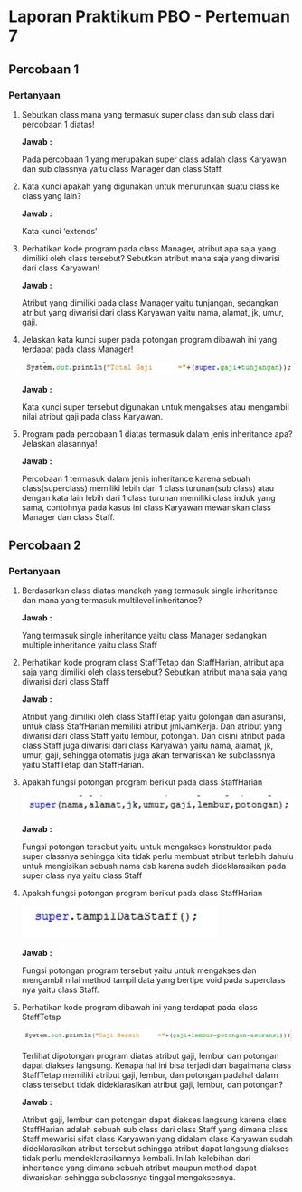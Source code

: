# Laporan Praktikum PBO - Pertemuan 7
## Percobaan 1
### Pertanyaan
1. Sebutkan class mana yang termasuk super class dan sub class dari percobaan 1 diatas!

    **Jawab :**

    Pada percobaan 1 yang merupakan super class adalah class Karyawan dan sub classnya yaitu class Manager dan class Staff. 

2. Kata kunci apakah yang digunakan untuk menurunkan suatu class ke class yang lain?

    **Jawab :**

    Kata kunci ‘extends’

3. Perhatikan kode program pada class Manager, atribut apa saja yang dimiliki oleh class
tersebut? Sebutkan atribut mana saja yang diwarisi dari class Karyawan!

    **Jawab :**

    Atribut yang dimiliki pada class Manager yaitu tunjangan, sedangkan atribut yang diwarisi dari class Karyawan yaitu nama, alamat, jk, umur, gaji.

4. Jelaskan kata kunci super pada potongan program dibawah ini yang terdapat pada class
Manager!


     ![](img/soalno4.jpg)


    **Jawab :**

    Kata kunci super tersebut digunakan untuk mengakses atau mengambil nilai atribut gaji pada class Karyawan.

5. Program pada percobaan 1 diatas termasuk dalam jenis inheritance apa? Jelaskan
alasannya!

    **Jawab :**

    Percobaan 1 termasuk dalam jenis inheritance karena sebuah class(superclass) memiliki lebih dari 1 class turunan(sub class) atau dengan kata lain lebih dari 1 class turunan memiliki class induk yang sama, contohnya pada kasus ini class Karyawan mewariskan class Manager dan class Staff.

## Percobaan 2
### Pertanyaan
1. Berdasarkan class diatas manakah yang termasuk single inheritance dan mana yang termasuk multilevel inheritance?

    **Jawab :**

    Yang termasuk single inheritance yaitu class Manager sedangkan multiple inheritance yaitu class Staff

2. Perhatikan kode program class StaffTetap dan StaffHarian, atribut apa saja yang dimiliki oleh class tersebut? Sebutkan atribut mana saja yang diwarisi dari class Staff

    **Jawab :**

    Atribut yang dimiliki oleh class StaffTetap yaitu golongan dan asuransi, untuk class StaffHarian memiliki atribut jmlJamKerja. Dan atribut yang diwarisi dari class Staff yaitu lembur, potongan. Dan disini atribut pada class Staff juga diwarisi dari class Karyawan yaitu nama, alamat, jk, umur, gaji, sehingga otomatis juga akan terwariskan ke subclassnya yaitu StaffTetap dan StaffHarian.

3. Apakah fungsi potongan program berikut pada class StaffHarian


     ![](img/super.jpg)


    **Jawab :**

    Fungsi potongan tersebut yaitu untuk mengakses konstruktor pada super classnya sehingga kita tidak perlu membuat atribut terlebih dahulu untuk mengisikan sebuah nama dsb karena sudah dideklarasikan pada super class nya yaitu class Staff

4. Apakah fungsi potongan program berikut pada class StaffHarian


     ![](img/spr.jpg)


     **Jawab :**

     Fungsi potongan program tersebut yaitu untuk mengakses  dan mengambil nilai method tampil data yang bertipe void pada superclass nya yaitu class Staff.

5. Perhatikan kode program dibawah ini yang terdapat pada class StaffTetap


    ![](img/sout.jpg)


    Terlihat dipotongan program diatas atribut gaji, lembur dan potongan dapat diakses langsung. Kenapa hal ini bisa terjadi dan bagaimana class StaffTetap memiliki atribut gaji, lembur, dan potongan padahal dalam class tersebut tidak dideklarasikan atribut gaji, lembur, dan potongan?

    **Jawab :**

    Atribut gaji, lembur dan potongan dapat diakses langsung karena class StaffHarian adalah sebuah sub class dari class Staff yang dimana class Staff mewarisi sifat class Karyawan yang didalam class Karyawan sudah dideklarasikan atribut tersebut sehingga atribut dapat langsung diakses tidak perlu mendeklarasikannya kembali. Inilah kelebihan dari inheritance yang dimana sebuah atribut maupun method dapat diwariskan sehingga subclassnya tinggal mengaksesnya.